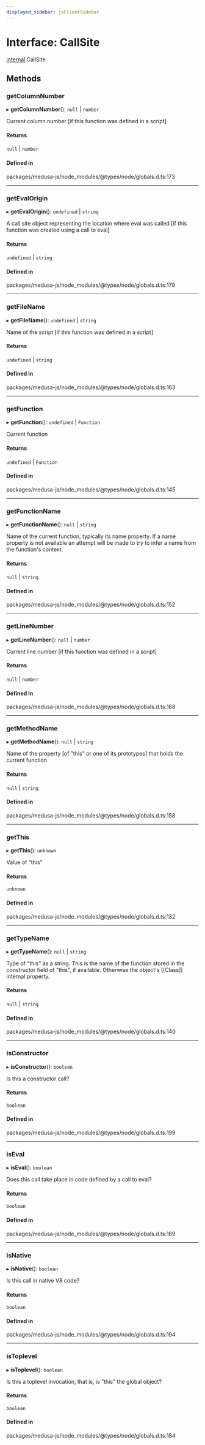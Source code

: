```yaml
---
displayed_sidebar: jsClientSidebar
---
```


# Interface: CallSite

[internal](../modules/internal-8.md).CallSite

## Methods

### getColumnNumber

▸ **getColumnNumber**(): ``null`` \| `number`

Current column number [if this function was defined in a script]

#### Returns

``null`` \| `number`

#### Defined in

packages/medusa-js/node_modules/@types/node/globals.d.ts:173

___

### getEvalOrigin

▸ **getEvalOrigin**(): `undefined` \| `string`

A call site object representing the location where eval was called
[if this function was created using a call to eval]

#### Returns

`undefined` \| `string`

#### Defined in

packages/medusa-js/node_modules/@types/node/globals.d.ts:179

___

### getFileName

▸ **getFileName**(): `undefined` \| `string`

Name of the script [if this function was defined in a script]

#### Returns

`undefined` \| `string`

#### Defined in

packages/medusa-js/node_modules/@types/node/globals.d.ts:163

___

### getFunction

▸ **getFunction**(): `undefined` \| `Function`

Current function

#### Returns

`undefined` \| `Function`

#### Defined in

packages/medusa-js/node_modules/@types/node/globals.d.ts:145

___

### getFunctionName

▸ **getFunctionName**(): ``null`` \| `string`

Name of the current function, typically its name property.
If a name property is not available an attempt will be made to try
to infer a name from the function's context.

#### Returns

``null`` \| `string`

#### Defined in

packages/medusa-js/node_modules/@types/node/globals.d.ts:152

___

### getLineNumber

▸ **getLineNumber**(): ``null`` \| `number`

Current line number [if this function was defined in a script]

#### Returns

``null`` \| `number`

#### Defined in

packages/medusa-js/node_modules/@types/node/globals.d.ts:168

___

### getMethodName

▸ **getMethodName**(): ``null`` \| `string`

Name of the property [of "this" or one of its prototypes] that holds
the current function

#### Returns

``null`` \| `string`

#### Defined in

packages/medusa-js/node_modules/@types/node/globals.d.ts:158

___

### getThis

▸ **getThis**(): `unknown`

Value of "this"

#### Returns

`unknown`

#### Defined in

packages/medusa-js/node_modules/@types/node/globals.d.ts:132

___

### getTypeName

▸ **getTypeName**(): ``null`` \| `string`

Type of "this" as a string.
This is the name of the function stored in the constructor field of
"this", if available.  Otherwise the object's [[Class]] internal
property.

#### Returns

``null`` \| `string`

#### Defined in

packages/medusa-js/node_modules/@types/node/globals.d.ts:140

___

### isConstructor

▸ **isConstructor**(): `boolean`

Is this a constructor call?

#### Returns

`boolean`

#### Defined in

packages/medusa-js/node_modules/@types/node/globals.d.ts:199

___

### isEval

▸ **isEval**(): `boolean`

Does this call take place in code defined by a call to eval?

#### Returns

`boolean`

#### Defined in

packages/medusa-js/node_modules/@types/node/globals.d.ts:189

___

### isNative

▸ **isNative**(): `boolean`

Is this call in native V8 code?

#### Returns

`boolean`

#### Defined in

packages/medusa-js/node_modules/@types/node/globals.d.ts:194

___

### isToplevel

▸ **isToplevel**(): `boolean`

Is this a toplevel invocation, that is, is "this" the global object?

#### Returns

`boolean`

#### Defined in

packages/medusa-js/node_modules/@types/node/globals.d.ts:184
